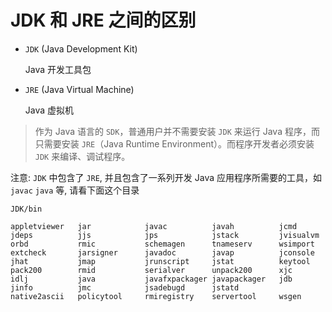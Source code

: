 # JDK 和 JRE 之间的区别

* `JDK` (Java Development Kit)

    Java 开发工具包

* `JRE` (Java Virtual Machine)

    Java 虚拟机

> 作为 Java 语言的 `SDK`，普通用户并不需要安装 `JDK` 来运行 Java 程序，而只需要安装 `JRE`（Java Runtime Environment）。而程序开发者必须安装 `JDK` 来编译、调试程序。

注意: `JDK` 中包含了 `JRE`, 并且包含了一系列开发 Java 应用程序所需要的工具，如 `javac` `java` 等, 请看下面这个目录

`JDK/bin`
```
appletviewer   jar            javac          javah          jcmd           jdeps          jjs            jps            jstack         jvisualvm      orbd           rmic           schemagen      tnameserv      wsimport
extcheck       jarsigner      javadoc        javap          jconsole       jhat           jmap           jrunscript     jstat          keytool        pack200        rmid           serialver      unpack200      xjc
idlj           java           javafxpackager javapackager   jdb            jinfo          jmc            jsadebugd      jstatd         native2ascii   policytool     rmiregistry    servertool     wsgen
```